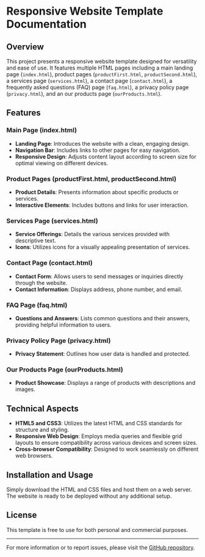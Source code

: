 # Responsive Website Template Documentation

## Overview

This project presents a responsive website template designed for versatility and ease of use. It features multiple HTML pages including a main landing page (`index.html`), product pages (`productFirst.html`, `productSecond.html`), a services page (`services.html`), a contact page (`contact.html`), a frequently asked questions (FAQ) page (`faq.html`), a privacy policy page (`privacy.html`), and an our products page (`ourProducts.html`). 

## Features

### Main Page (index.html)
- **Landing Page**: Introduces the website with a clean, engaging design.
- **Navigation Bar**: Includes links to other pages for easy navigation.
- **Responsive Design**: Adjusts content layout according to screen size for optimal viewing on different devices.

### Product Pages (productFirst.html, productSecond.html)
- **Product Details**: Presents information about specific products or services.
- **Interactive Elements**: Includes buttons and links for user interaction.

### Services Page (services.html)
- **Service Offerings**: Details the various services provided with descriptive text.
- **Icons**: Utilizes icons for a visually appealing presentation of services.

### Contact Page (contact.html)
- **Contact Form**: Allows users to send messages or inquiries directly through the website.
- **Contact Information**: Displays address, phone number, and email.

### FAQ Page (faq.html)
- **Questions and Answers**: Lists common questions and their answers, providing helpful information to users.

### Privacy Policy Page (privacy.html)
- **Privacy Statement**: Outlines how user data is handled and protected.

### Our Products Page (ourProducts.html)
- **Product Showcase**: Displays a range of products with descriptions and images.

## Technical Aspects

- **HTML5 and CSS3**: Utilizes the latest HTML and CSS standards for structure and styling.
- **Responsive Web Design**: Employs media queries and flexible grid layouts to ensure compatibility across various devices and screen sizes.
- **Cross-browser Compatibility**: Designed to work seamlessly on different web browsers.

## Installation and Usage

Simply download the HTML and CSS files and host them on a web server. The website is ready to be deployed without any additional setup.

## License

This template is free to use for both personal and commercial purposes.

---

For more information or to report issues, please visit the [GitHub repository](https://github.com/dawidolko/Internet-Technologies/tree/main/projects/WebsiteTemplate).


